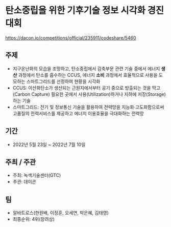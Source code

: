 # 탄소중립을 위한 기후기술 정보 시각화 경진대회

https://dacon.io/competitions/official/235911/codeshare/5460

## 주제
* 지구온난화의 모습을 조망하고, 탄소중립에서 감축부문 관련 기술  중에서 에너지 **생산** 과정에서 탄소를 흡수하는 CCUS, 에너지 **소비** 과정에서 효율적으로 사용을 도모하는 스마트그리드를 선정하여 현황을 시각화
* CCUS: 이산화탄소가 생산되는 근원지에서부터 공기 중으로 방출되는 것을 막고(Carbon Capture) 필요한 곳에서 사용(Utilization)하거나 지하에 저장(Storage) 하는 기술
* 스마트그리드: 전기 및 정보통신 기술을 활용하여 전력망을 지능화·고도화함으로써 고품질의 전력서비스를 제공하고 에너지 이용효율을 극대화하는 전력망

## 기간
* 2022년 5월 23일 ~ 2022년 7월 10일

## 주최 / 주관
* 주최: 녹색기술센터(GTC)
* 주관: 데이콘

## 팀
* 알바트로스(한원배, 이정훈, 오세연, 박은혜, 김태영)
* 최종순위: 4위(장려상)
